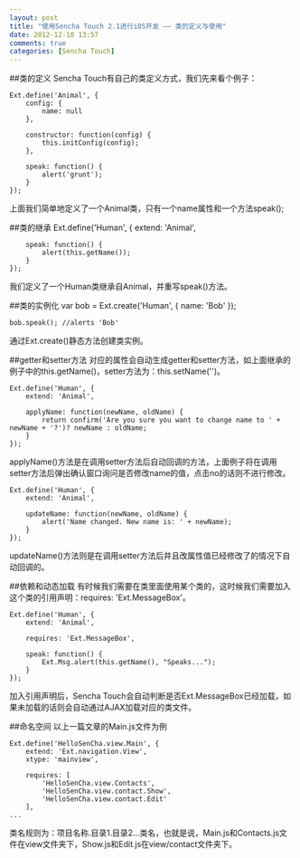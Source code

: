 ```yaml
---
layout: post
title: "使用Sencha Touch 2.1进行iOS开发 —— 类的定义与使用"
date: 2012-12-18 13:57
comments: true
categories: [Sencha Touch]
---
```


##类的定义
Sencha Touch有自己的类定义方式，我们先来看个例子： 

    Ext.define('Animal', {
        config: {
            name: null
        },
     
        constructor: function(config) {
            this.initConfig(config);
        },
     
        speak: function() {
            alert('grunt');
        }
    });

上面我们简单地定义了一个Animal类，只有一个name属性和一个方法speak();  
<!-- more -->
##类的继承
	Ext.define('Human', {
	    extend: 'Animal',
	 
	    speak: function() {
	        alert(this.getName());
	    }
	});

我们定义了一个Human类继承自Animal，并重写speak()方法。

##类的实例化
	var bob = Ext.create('Human', {
		name: 'Bob'
    });
 
	bob.speak(); //alerts 'Bob'

通过Ext.create()静态方法创建类实例。

##getter和setter方法
对应的属性会自动生成getter和setter方法，如上面继承的例子中的this.getName()，setter方法为：this.setName('')。  

	Ext.define('Human', {
	    extend: 'Animal',
	 
	    applyName: function(newName, oldName) {
	        return confirm('Are you sure you want to change name to ' + newName + '?')? newName : oldName;
	    }
	});

applyName()方法是在调用setter方法后自动回调的方法，上面例子将在调用setter方法后弹出确认窗口询问是否修改name的值，点击no的话则不进行修改。  

	Ext.define('Human', {
	    extend: 'Animal',
	 
	    updateName: function(newName, oldName) {
	        alert('Name changed. New name is: ' + newName);
	    }
	});

updateName()方法则是在调用setter方法后并且改属性值已经修改了的情况下自动回调的。

##依赖和动态加载
有时候我们需要在类里面使用某个类的，这时候我们需要加入这个类的引用声明：requires: 'Ext.MessageBox'。

	Ext.define('Human', {
	    extend: 'Animal',
	 
	    requires: 'Ext.MessageBox',
	 
	    speak: function() {
	        Ext.Msg.alert(this.getName(), "Speaks...");
	    }
	});

加入引用声明后，Sencha Touch会自动判断是否Ext.MessageBox已经加载，如果未加载的话则会自动通过AJAX加载对应的类文件。

##命名空间
以上一篇文章的Main.js文件为例

	Ext.define('HelloSenCha.view.Main', {
	    extend: 'Ext.navigation.View',
	    xtype: 'mainview',
	
	    requires: [
	        'HelloSenCha.view.Contacts',
	        'HelloSenCha.view.contact.Show',
	        'HelloSenCha.view.contact.Edit'
	    ],
	...

类名规则为：项目名称.目录1.目录2...类名，也就是说，Main.js和Contacts.js文件在view文件夹下，Show.js和Edit.js在view/contact文件夹下。
